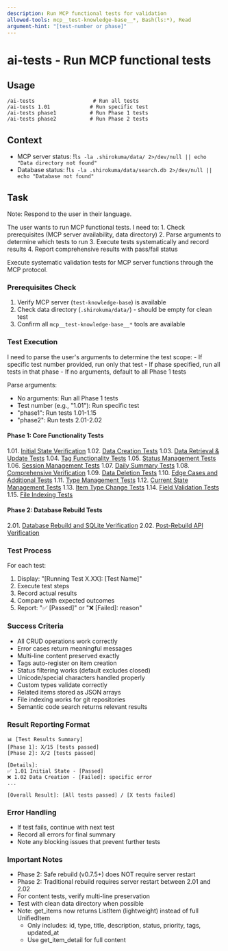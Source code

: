 ```yaml
---
description: Run MCP functional tests for validation
allowed-tools: mcp__test-knowledge-base__*, Bash(ls:*), Read
argument-hint: "[test-number or phase]"
---
```


# ai-tests - Run MCP functional tests

## Usage
```
/ai-tests                   # Run all tests
/ai-tests 1.01             # Run specific test
/ai-tests phase1           # Run Phase 1 tests
/ai-tests phase2           # Run Phase 2 tests
```

## Context
- MCP server status: !`ls -la .shirokuma/data/ 2>/dev/null || echo "Data directory not found"`
- Database status: !`ls -la .shirokuma/data/search.db 2>/dev/null || echo "Database not found"`

## Task

Note: Respond to the user in their language.

<ultrathink>
The user wants to run MCP functional tests. I need to:
1. Check prerequisites (MCP server availability, data directory)
2. Parse arguments to determine which tests to run
3. Execute tests systematically and record results
4. Report comprehensive results with pass/fail status
</ultrathink>

Execute systematic validation tests for MCP server functions through the MCP protocol.

### Prerequisites Check
1. Verify MCP server (`test-knowledge-base`) is available
2. Check data directory (`.shirokuma/data/`) - should be empty for clean test
3. Confirm all `mcp__test-knowledge-base__*` tools are available

### Test Execution

<ultrathink>
I need to parse the user's arguments to determine the test scope:
- If specific test number provided, run only that test
- If phase specified, run all tests in that phase
- If no arguments, default to all Phase 1 tests
</ultrathink>

Parse arguments:
- No arguments: Run all Phase 1 tests
- Test number (e.g., "1.01"): Run specific test
- "phase1": Run tests 1.01-1.15
- "phase2": Run tests 2.01-2.02

#### Phase 1: Core Functionality Tests
1.01. [Initial State Verification](.claude/commands/ai-tests/1.01-initial-state.markdown)
1.02. [Data Creation Tests](.claude/commands/ai-tests/1.02-data-creation.markdown)
1.03. [Data Retrieval & Update Tests](.claude/commands/ai-tests/1.03-data-operations.markdown)
1.04. [Tag Functionality Tests](.claude/commands/ai-tests/1.04-tag-tests.markdown)
1.05. [Status Management Tests](.claude/commands/ai-tests/1.05-status-tests.markdown)
1.06. [Session Management Tests](.claude/commands/ai-tests/1.06-session-tests.markdown)
1.07. [Daily Summary Tests](.claude/commands/ai-tests/1.07-summary-tests.markdown)
1.08. [Comprehensive Verification](.claude/commands/ai-tests/1.08-verification.markdown)
1.09. [Data Deletion Tests](.claude/commands/ai-tests/1.09-deletion-tests.markdown)
1.10. [Edge Cases and Additional Tests](.claude/commands/ai-tests/1.10-edge-cases.markdown)
1.11. [Type Management Tests](.claude/commands/ai-tests/1.11-type-management.markdown)
1.12. [Current State Management Tests](.claude/commands/ai-tests/1.12-current-state.markdown)
1.13. [Item Type Change Tests](.claude/commands/ai-tests/1.13-type-change.markdown)
1.14. [Field Validation Tests](.claude/commands/ai-tests/1.14-field-validation.markdown)
1.15. [File Indexing Tests](.claude/commands/ai-tests/1.15-file-indexing.markdown)

#### Phase 2: Database Rebuild Tests
2.01. [Database Rebuild and SQLite Verification](.claude/commands/ai-tests/2.01-rebuild-tests.markdown)
2.02. [Post-Rebuild API Verification](.claude/commands/ai-tests/2.02-post-rebuild-verification.markdown)

### Test Process
For each test:
1. Display: "[Running Test X.XX]: [Test Name]"
2. Execute test steps
3. Record actual results
4. Compare with expected outcomes
5. Report: "✅ [Passed]" or "❌ [Failed]: reason"

### Success Criteria
- All CRUD operations work correctly
- Error cases return meaningful messages
- Multi-line content preserved exactly
- Tags auto-register on item creation
- Status filtering works (default excludes closed)
- Unicode/special characters handled properly
- Custom types validate correctly
- Related items stored as JSON arrays
- File indexing works for git repositories
- Semantic code search returns relevant results

### Result Reporting Format
```
📊 [Test Results Summary]
[Phase 1]: X/15 [tests passed]
[Phase 2]: X/2 [tests passed]

[Details]:
✅ 1.01 Initial State - [Passed]
❌ 1.02 Data Creation - [Failed]: specific error
...

[Overall Result]: [All tests passed] / [X tests failed]
```

### Error Handling
- If test fails, continue with next test
- Record all errors for final summary
- Note any blocking issues that prevent further tests

### Important Notes
- Phase 2: Safe rebuild (v0.7.5+) does NOT require server restart
- Phase 2: Traditional rebuild requires server restart between 2.01 and 2.02
- For content tests, verify multi-line preservation
- Test with clean data directory when possible
- Note: get_items now returns ListItem (lightweight) instead of full UnifiedItem
  - Only includes: id, type, title, description, status, priority, tags, updated_at
  - Use get_item_detail for full content